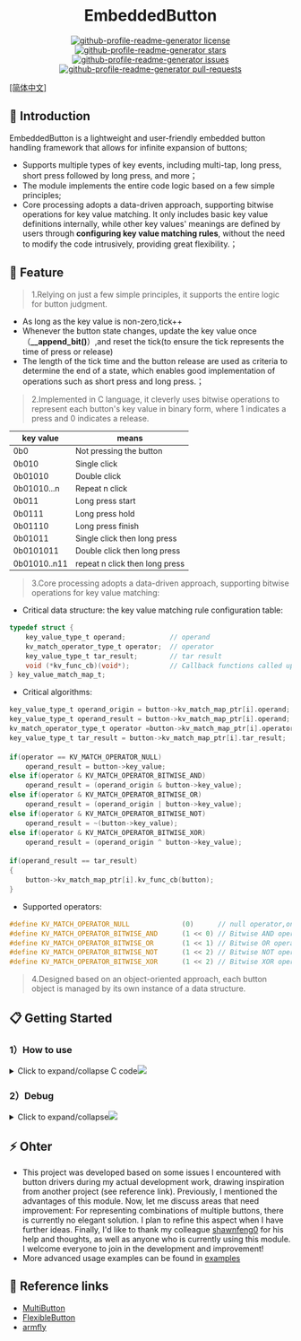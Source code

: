 <h1 align="center">EmbeddedButton</h1>

<p align="center">
<a href="https://github.com/530china/EmbeddedButton/blob/master/LICENSE" target="blank">
<img src="https://img.shields.io/github/license/rahuldkjain/github-profile-readme-generator?style=flat-square" alt="github-profile-readme-generator license" />
</a>
<a href="https://github.com/530china/EmbeddedButton/stargazers" target="blank">
<img src="https://img.shields.io/github/stars/rahuldkjain/github-profile-readme-generator?style=flat-square" alt="github-profile-readme-generator stars"/>
</a>
<a href="https://github.com/530china/EmbeddedButton/issues" target="blank">
<img src="https://img.shields.io/github/issues/rahuldkjain/github-profile-readme-generator?style=flat-square" alt="github-profile-readme-generator issues"/>
</a>
<a href="https://github.com/530china/EmbeddedButton/pulls" target="blank">
<img src="https://img.shields.io/github/issues-pr/rahuldkjain/github-profile-readme-generator?style=flat-square" alt="github-profile-readme-generator pull-requests"/>
</a>
</p>

 <p text-align="">
    <a href="./docs/README_zh-CN.md">[简体中文]</a>
</p>

<h2>👋 Introduction</h2>
EmbeddedButton is a lightweight and user-friendly embedded button handling framework that allows for infinite expansion of buttons;

- Supports multiple types of key events, including multi-tap, long press, short press followed by long press, and more；
- The module implements the entire code logic based on a few simple principles;
- Core processing adopts a data-driven approach, supporting bitwise operations for key value matching. It only includes basic key value definitions internally, while other key values' meanings are defined by users through **configuring key value matching rules**, without the need to modify the code intrusively, providing great flexibility.；

## 🌱 Feature

> 1.Relying on just a few simple principles, it supports the entire logic for button judgment.
- As long as the key value is non-zero,tick++
- Whenever the button state changes, update the key value once（**__append_bit()**）,and reset the tick(to ensure the tick represents the time of press or release)
- The length of the tick time and the button release are used as criteria to determine the end of a state, which enables good implementation of operations such as short press and long press.；

> 2.Implemented in C language, it cleverly uses bitwise operations to represent each button's key value in binary form, where 1 indicates a press and 0 indicates a release.

key value | means
--- | ---
0b0 | Not pressing the button
0b010 | Single click
0b01010 | Double click
0b01010...n |  Repeat n click
0b011 | Long press start
0b0111| Long press hold
0b01110|Long press finish
0b01011|Single click then long press
0b0101011 | Double click then long press
0b01010..n11 | repeat n click then long press

> 3.Core processing adopts a data-driven approach, supporting bitwise operations for key value matching:
- Critical data structure: the key value matching rule configuration table:
```c
typedef struct {
    key_value_type_t operand;           // operand
    kv_match_operator_type_t operator;  // operator
    key_value_type_t tar_result;        // tar result
    void (*kv_func_cb)(void*);          // Callback functions called upon matching.
} key_value_match_map_t;

```
- Critical algorithms:
```c
key_value_type_t operand_origin = button->kv_match_map_ptr[i].operand;
key_value_type_t operand_result = button->kv_match_map_ptr[i].operand;
kv_match_operator_type_t operator =button->kv_match_map_ptr[i].operator;
key_value_type_t tar_result = button->kv_match_map_ptr[i].tar_result;

if(operator == KV_MATCH_OPERATOR_NULL)
    operand_result = button->key_value;
else if(operator & KV_MATCH_OPERATOR_BITWISE_AND)
    operand_result = (operand_origin & button->key_value);
else if(operator & KV_MATCH_OPERATOR_BITWISE_OR)
    operand_result = (operand_origin | button->key_value);
else if(operator & KV_MATCH_OPERATOR_BITWISE_NOT)
    operand_result = ~(button->key_value);
else if(operator & KV_MATCH_OPERATOR_BITWISE_XOR)
    operand_result = (operand_origin ^ button->key_value);

if(operand_result == tar_result)
{
    button->kv_match_map_ptr[i].kv_func_cb(button);
}
```

- Supported operators:
```c
#define KV_MATCH_OPERATOR_NULL             (0)      // null operator,only judge by(key_value == tar_result)?, this is default
#define KV_MATCH_OPERATOR_BITWISE_AND      (1 << 0) // Bitwise AND operator,(operand & key_value == tar_result)?
#define KV_MATCH_OPERATOR_BITWISE_OR       (1 << 1) // Bitwise OR operator,(operand | key_value == tar_result)?
#define KV_MATCH_OPERATOR_BITWISE_NOT      (1 << 2) // Bitwise NOT operator,(~ key_value == tar_result)?
#define KV_MATCH_OPERATOR_BITWISE_XOR      (1 << 2) // Bitwise XOR operator,(operand ^ key_value == tar_result)?
```

> 4.Designed based on an object-oriented approach, each button object is managed by its own instance of a data structure.

## 📋 Getting Started

### 1）How to use
<details>
<summary>Click to expand/collapse C code<img src="https://media.giphy.com/media/WUlplcMpOCEmTGBtBW/giphy.gif" width="30"></summary>

- Using the callback method as an example:
```c
// 1.Include header file
#include "embedded_button.h"

// 2.Define button entities
struct button_obj_t button1;

// 3.Configure the GPIO level read interface
uint8_t read_button_pin(uint8_t button_id)
{
    // you can share the GPIO read function with multiple Buttons
    switch(button_id)
    {
        case 0:
            return get_button1_value(); // User-implemented
            break;

        default:
            return 0;
            break;
    }

    return 0;
}

// 4. Configure key value matching rules (set up callback events)
void single_click_handle(void* btn)
{
    //do something...
    printf("/****single click****/\r\n");
}

void double_click_handle(void* btn)
{
    //do something...
    printf("/****double click****/\r\n");
}

void long_press_handle(void* btn)
{
    //do something...
    printf("/****long press****/\r\n");
}

void single_click_then_long_press_handle(void* btn)
{
    //do something...
    printf("/****single click and long press****/\r\n");
}

void quintuple_click_handle(void* btn)
{
    //do something...
    if(check_is_repeat_click_mode(btn))
        printf("/****quintuple click****/\r\n");
}

const key_value_match_map_t button1_map[] =
{
    {
        .tar_result = SINGLE_CLICK_KV,
        .kv_func_cb = single_click_handle
    },
    {
        .tar_result = DOUBLE_CLICK_KV,
        .kv_func_cb = double_click_handle
    },
    {
        .tar_result = LONG_PRESEE_START,
        .kv_func_cb = long_press_handle
    },
    {
        .tar_result = SINGLE_CLICK_THEN_LONG_PRESS_KV,
        .kv_func_cb = single_click_then_long_press_handle
    },
    {
        .operand = 0b1010101010,
        .operator = KV_MATCH_OPERATOR_BITWISE_AND,
        .tar_result = 0b1010101010,
        .kv_func_cb = quintuple_click_handle
    }
};
...

int main()
{
/************************************************
****5.Initialize button objects, where the parameter means:
****
****- Button entities
****- Bind the GPIO level read interface for the button**read_button1_pin()**
****- Set the effective trigger level"
****- Button ID
****- Key value matching rule configuration table
****- Size of Key value matching rule configuration table
*************************************************/
    button_init(&button1, read_button_pin, 0, 0, button1_map, ARRAY_SIZE(button1_map));
    // 6.Button start
    button_start(&button1);

    // 7. Set up a timer with a 5ms interval to periodically call the button background processing function **button_ticks()**
    __timer_start(button_ticks, 0, 5);

    while(1)
    {}
}
```
![Alt text](image.png)
<br></details>

### 2）Debug

<details>
<summary>Click to expand/collapse<img src="https://media.giphy.com/media/WUlplcMpOCEmTGBtBW/giphy.gif" width="30"></summary>

- Defining the **EB_DEBUG_PRINTF** macro will enable key value printing, for example, as shown below, you need to replace printf with your own print function:
```c
#define EB_DEBUG_PRINTF printf
```
![alt text](./docs/key_value_log.png)
<br></details>

## ⚡ Ohter
- This project was developed based on some issues I encountered with button drivers during my actual development work, drawing inspiration from another project (see reference link). Previously, I mentioned the advantages of this module. Now, let me discuss areas that need improvement: For representing combinations of multiple buttons, there is currently no elegant solution. I plan to refine this aspect when I have further ideas. Finally, I'd like to thank my colleague [shawnfeng0](https://github.com/shawnfeng0) for his help and thoughts, as well as anyone who is currently using this module. I welcome everyone to join in the development and improvement!
- More advanced usage examples can be found in [examples](./examples/README.md)

## 💬 Reference links
- [MultiButton](https://github.com/0x1abin/MultiButton)
- [FlexibleButton](https://github.com/murphyzhao/FlexibleButton/tree/master)
- [armfly](https://www.armbbs.cn/forum.php?mod=viewthread&tid=111527&highlight=%B0%B4%BC%FC)
